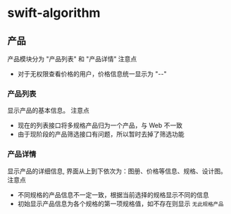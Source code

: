 # swift-algorithm

##  产品
产品模块分为 "产品列表" 和 "产品详情"
注意点
- 对于无权限查看价格的用户，价格信息统一显示为 "--"

### 产品列表
显示产品的基本信息。
注意点
- 现在的列表接口将多规格产品归为一个产品，与 Web 不一致
- 由于现阶段的产品筛选接口有问题，所以暂时去掉了筛选功能

### 产品详情
显示产品的详细信息, 界面从上到下依次为：图册、价格等信息、规格、设计图。
注意点
- 不同规格的产品信息不一定一致，根据当前选择的规格显示不同的信息
- 初始显示产品信息为各个规格的第一项规格值，如不存在则显示 `无此规格产品`
